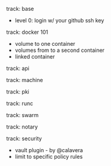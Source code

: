 track: base

* level 0: login w/ your github ssh key

track: docker 101

* volume to one container
* volumes from to a second container
* linked container

track: api

track: machine

track: pki

track: runc

track: swarm

track: notary

track: security

* vault plugin - by @calavera
 * limit to specific policy rules
